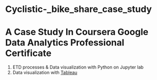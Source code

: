 # Cyclistic-_bike_share_case_study
<h1>A Case Study In Coursera Google Data Analytics Professional Certificate</h1>

1. ETD processes & Data visualization with Python on Jupyter lab
2. Data visualization with [Tableau](https://public.tableau.com/views/casestudybikeshare/CasualStartStationRides2021_1?:language=en-US&:display_count=n&:origin=viz_share_link)
